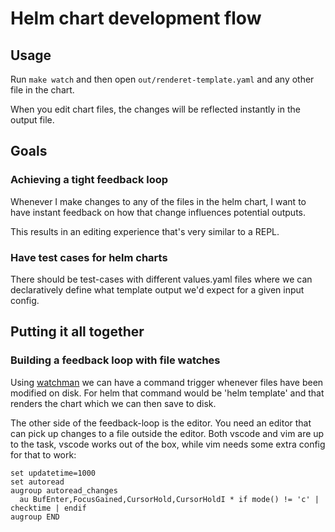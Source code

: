 # Helm chart development flow

## Usage

Run `make watch` and then open `out/renderet-template.yaml`
and any other file in the chart.

When you edit chart files, the changes will be reflected instantly in the
output file.

## Goals

### Achieving a tight feedback loop

Whenever I make changes to any of the files in the helm chart, I want to 
have instant feedback on how that change influences potential outputs.

This results in an editing experience that's very similar to a REPL.

### Have test cases for helm charts

There should be test-cases with different values.yaml files where we can
declaratively define what template output we'd expect for a given input config.


## Putting it all together

### Building a feedback loop with file watches

Using [watchman](https://facebook.github.io/watchman/) we can have a command
trigger whenever files have been modified on disk.
For helm that command would be 'helm template' and that renders the chart
which we can then save to disk.

The other side of the feedback-loop is the editor. You need an editor that can
pick up changes to a file outside the editor.
Both vscode and vim are up to the task, vscode works out of the box, while vim
needs some extra config for that to work:

```vim
set updatetime=1000
set autoread
augroup autoread_changes
  au BufEnter,FocusGained,CursorHold,CursorHoldI * if mode() != 'c' | checktime | endif
augroup END
```
